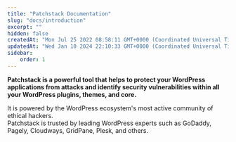 ```yaml
---
title: "Patchstack Documentation"
slug: "docs/introduction"
excerpt: ""
hidden: false
createdAt: "Mon Jul 25 2022 08:58:11 GMT+0000 (Coordinated Universal Time)"
updatedAt: "Wed Jan 10 2024 22:10:33 GMT+0000 (Coordinated Universal Time)"
sidebar:
    order: 1
---
```

**Patchstack is a powerful tool that helps to protect your WordPress applications from attacks and identify security vulnerabilities within all your WordPress plugins, themes, and core.**

It is powered by the WordPress ecosystem's most active community of ethical hackers.  
Patchstack is trusted by leading WordPress experts such as GoDaddy, Pagely, Cloudways, GridPane, Plesk, and others.